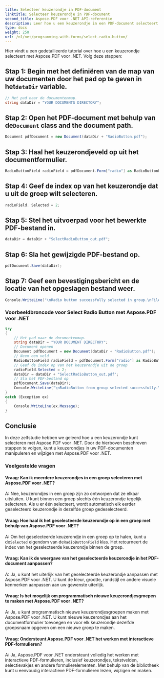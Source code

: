 ```yaml
---
title: Selecteer keuzerondje in PDF-document
linktitle: Selecteer keuzerondje in PDF-document
second_title: Aspose.PDF voor .NET API-referentie
description: Leer hoe u een keuzerondje in een PDF-document selecteert met Aspose.PDF voor .NET.
type: docs
weight: 250
url: /nl/net/programming-with-forms/select-radio-button/
---
```

Hier vindt u een gedetailleerde tutorial over hoe u een keuzerondje selecteert met Aspose.PDF voor .NET. Volg deze stappen:

##  Stap 1: Begin met het definiëren van de map van uw documenten door het pad op te geven in het`dataDir` variable.

```csharp
// Het pad naar de documentenmap.
string dataDir = "YOUR DOCUMENTS DIRECTORY";
```

##  Stap 2: Open het PDF-document met behulp van de`Document` class and the document path.

```csharp
Document pdfDocument = new Document(dataDir + "RadioButton.pdf");
```

## Stap 3: Haal het keuzerondjeveld op uit het documentformulier.

```csharp
RadioButtonField radioField = pdfDocument.Form["radio"] as RadioButtonField;
```

## Stap 4: Geef de index op van het keuzerondje dat u uit de groep wilt selecteren.

```csharp
radioField. Selected = 2;
```

## Stap 5: Stel het uitvoerpad voor het bewerkte PDF-bestand in.

```csharp
dataDir = dataDir + "SelectRadioButton_out.pdf";
```

## Stap 6: Sla het gewijzigde PDF-bestand op.

```csharp
pdfDocument.Save(dataDir);
```

## Stap 7: Geef een bevestigingsbericht en de locatie van het opgeslagen bestand weer.

```csharp
Console.WriteLine("\nRadio button successfully selected in group.\nFile saved to location: " + dataDir);
```

### Voorbeeldbroncode voor Select Radio Button met Aspose.PDF voor .NET 
```csharp
try
{
	// Het pad naar de documentenmap.
	string dataDir = "YOUR DOCUMENT DIRECTORY";
	// Document openen
	Document pdfDocument = new Document(dataDir + "RadioButton.pdf");
	// Neem een veld
	RadioButtonField radioField = pdfDocument.Form["radio"] as RadioButtonField;
	// Geef de index op van het keuzerondje uit de groep
	radioField.Selected = 2;
	dataDir = dataDir + "SelectRadioButton_out.pdf";
	// Sla het PDF-bestand op
	pdfDocument.Save(dataDir);
	Console.WriteLine("\nRadioButton from group selected successfully.\nFile saved at " + dataDir);
}
catch (Exception ex)
{
	Console.WriteLine(ex.Message);
}
```

## Conclusie

In deze zelfstudie hebben we geleerd hoe u een keuzerondje kunt selecteren met Aspose.PDF voor .NET. Door de hierboven beschreven stappen te volgen, kunt u keuzerondjes in uw PDF-documenten manipuleren en wijzigen met Aspose.PDF voor .NET.


### Veelgestelde vragen

#### Vraag: Kan ik meerdere keuzerondjes in een groep selecteren met Aspose.PDF voor .NET?

A: Nee, keuzerondjes in een groep zijn zo ontworpen dat ze elkaar uitsluiten. U kunt binnen een groep slechts één keuzerondje tegelijk selecteren. Als u er één selecteert, wordt automatisch elk eerder geselecteerd keuzerondje in dezelfde groep gedeselecteerd.

#### Vraag: Hoe haal ik het geselecteerde keuzerondje op in een groep met behulp van Aspose.PDF voor .NET?

 A: Om het geselecteerde keuzerondje in een groep op te halen, kunt u de`Selected` eigendom van de`RadioButtonField` klas. Het retourneert de index van het geselecteerde keuzerondje binnen de groep.

#### Vraag: Kan ik de weergave van het geselecteerde keuzerondje in het PDF-document aanpassen?

A: Ja, u kunt het uiterlijk van het geselecteerde keuzerondje aanpassen met Aspose.PDF voor .NET. U kunt de kleur, grootte, randstijl en andere visuele kenmerken aanpassen aan uw gewenste uiterlijk.

#### Vraag: Is het mogelijk om programmatisch nieuwe keuzerondjesgroepen te maken met Aspose.PDF voor .NET?

A: Ja, u kunt programmatisch nieuwe keuzerondjesgroepen maken met Aspose.PDF voor .NET. U kunt nieuwe keuzerondjes aan het documentformulier toevoegen en voor elk keuzerondje dezelfde groepsnaam opgeven om een nieuwe groep te maken.

#### Vraag: Ondersteunt Aspose.PDF voor .NET het werken met interactieve PDF-formulieren?

A: Ja, Aspose.PDF voor .NET ondersteunt volledig het werken met interactieve PDF-formulieren, inclusief keuzerondjes, tekstvelden, selectievakjes en andere formulierelementen. Met behulp van de bibliotheek kunt u eenvoudig interactieve PDF-formulieren lezen, wijzigen en maken.